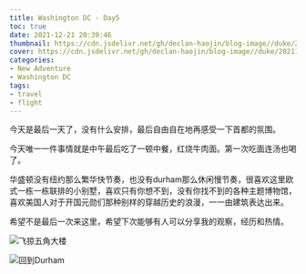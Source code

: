 ```yaml
---
title: Washington DC - Day5
toc: true
date: 2021-12-21 20:39:46
thumbnail: https://cdn.jsdelivr.net/gh/declan-haojin/blog-image//duke/20211221210643.png
cover: https://cdn.jsdelivr.net/gh/declan-haojin/blog-image//duke/20211221210643.png
categories:
- New Adventure
- Washington DC
tags:
- travel
- flight
---
```


今天是最后一天了，没有什么安排，最后自由自在地再感受一下首都的氛围。

<!--more-->

今天唯一一件事情就是中午最后吃了一顿中餐，红烧牛肉面。第一次吃面连汤也喝了。

华盛顿没有纽约那么繁华快节奏，也没有durham那么休闲慢节奏，很喜欢这里欧式一栋一栋联排的小别墅，喜欢只有你想不到，没有你找不到的各种主题博物馆，喜欢美国人对于开国元勋们那种别样的穿越历史的浪漫，一一由建筑表达出来。

希望不是最后一次来这里，希望下次能够有人可以分享我的观察，经历和热情。

![飞掠五角大楼](https://cdn.jsdelivr.net/gh/declan-haojin/blog-image//duke/20211221210643.png)

![回到Durham](https://cdn.jsdelivr.net/gh/declan-haojin/blog-image//duke/20211221210716.png)
